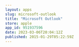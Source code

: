 ```yaml
---
layout: apps
slug: microsoft-outlook
title: "Microsoft Outlook"
store: apple
app_id: 951937596
date: 2023-03-06T20:04:12Z
published: 2015-01-29T05:22:59Z
---
```

